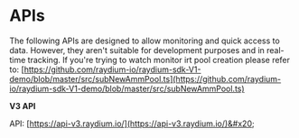 # APIs

The following APIs are designed to allow monitoring and quick access to data. However, they aren't suitable for development purposes and in real-time tracking. If you're trying to watch monitor irt pool creation please refer to: [https://github.com/raydium-io/raydium-sdk-V1-demo/blob/master/src/subNewAmmPool.ts](https://github.com/raydium-io/raydium-sdk-V1-demo/blob/master/src/subNewAmmPool.ts)

**V3 API**

API: [https://api-v3.raydium.io/](https://api-v3.raydium.io/)&#x20;

